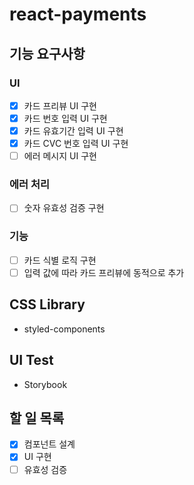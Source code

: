 # react-payments

## 기능 요구사항

### UI

- [x] 카드 프리뷰 UI 구현
- [x] 카드 번호 입력 UI 구현
- [x] 카드 유효기간 입력 UI 구현
- [x] 카드 CVC 번호 입력 UI 구현
- [ ] 에러 메시지 UI 구현

### 에러 처리

- [ ] 숫자 유효성 검증 구현

### 기능

- [ ] 카드 식별 로직 구현
- [ ] 입력 값에 따라 카드 프리뷰에 동적으로 추가

## CSS Library

- styled-components

## UI Test

- Storybook

## 할 일 목록

- [x] 컴포넌트 설계
- [x] UI 구현
- [ ] 유효성 검증
